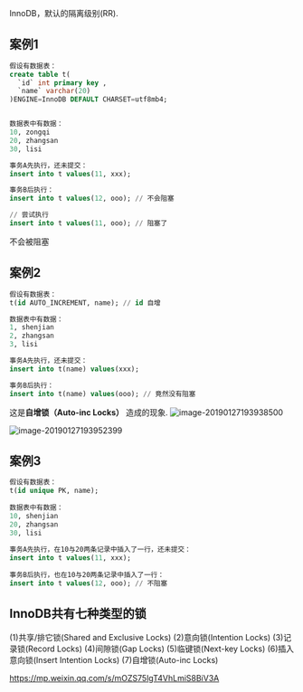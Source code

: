 InnoDB，默认的隔离级别(RR).

## 案例1

```sql
假设有数据表：
create table t(
  `id` int primary key ,
  `name` varchar(20)
)ENGINE=InnoDB DEFAULT CHARSET=utf8mb4;


数据表中有数据：
10, zongqi
20, zhangsan
30, lisi

事务A先执行，还未提交：
insert into t values(11, xxx);

事务B后执行：
insert into t values(12, ooo); // 不会阻塞

// 尝试执行
insert into t values(11, ooo); // 阻塞了

```

不会被阻塞

## 案例2

```sql
假设有数据表：
t(id AUTO_INCREMENT, name); // id 自增

数据表中有数据：
1, shenjian
2, zhangsan
3, lisi

事务A先执行，还未提交：
insert into t(name) values(xxx);

事务B后执行：
insert into t(name) values(ooo); // 竟然没有阻塞
```

这是**自增锁（Auto-inc Locks）** 造成的现象. ![image-20190127193938500](https://youpaiyun.zongqilive.cn/image/006tNc79ly1fzldllkfh3j30kg0bswf9.jpg)



![image-20190127193952399](https://youpaiyun.zongqilive.cn/image/006tNc79ly1fzldltxxyzj30r20cadgo.jpg)



## 案例3

```sql
假设有数据表：
t(id unique PK, name);
 
数据表中有数据：
10, shenjian
20, zhangsan
30, lisi
 
事务A先执行，在10与20两条记录中插入了一行，还未提交：
insert into t values(11, xxx);
 
事务B后执行，也在10与20两条记录中插入了一行：
insert into t values(12, ooo); // 不阻塞
```

## InnoDB共有**七种类型的锁**



(1)共享/排它锁(Shared and Exclusive Locks)
(2)意向锁(Intention Locks)
(3)记录锁(Record Locks)
(4)间隙锁(Gap Locks)
(5)临键锁(Next-key Locks)
(6)插入意向锁(Insert Intention Locks)
(7)自增锁(Auto-inc Locks)



https://mp.weixin.qq.com/s/mOZS75lgT4VhLmiS8BiV3A